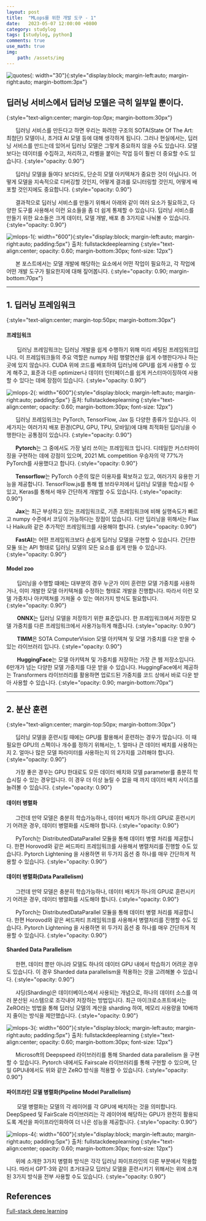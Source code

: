 ```yaml
---
layout: post
title:  "MLops를 위한 개발 도구 - 1"
date:   2023-05-07 12:00:00 +0800
category: studylog
tags: [studylog, python]
comments: true
use_math: true
img:
    path: /assets/img
---
```

![quotes](/assets/img/quotation_mark.jpeg){: width="30"}{:style="display:block; margin-left:auto; margin-right:auto; margin-bottom:3px"}
## 딥러닝 서비스에서 딥러닝 모델은 극히 일부일 뿐이다.
{:style="text-align:center; margin-top:0px; margin-bottom:30px"}

&nbsp;&nbsp;&nbsp;&nbsp;&nbsp;&nbsp;딥러닝 서비스를 만든다고 하면 우리는 화려한 구조의 SOTA(State Of The Art: 최첨단) 모델이나, 초거대 AI 모델 등에 대해 생각하게 됩니다. 그러나 현실에서는, 딥러닝 서비스를 만드는데 있어서 딥러닝 모델은 그렇게 중요하지 않을 수도 있습니다. 모델 보다는 데이터를 수집하고, 처리하고, 라벨을 붙이는 작업 등이 훨씬 더 중요할 수도 있습니다. 
{:style="opacity: 0.90"}

&nbsp;&nbsp;&nbsp;&nbsp;&nbsp;&nbsp;딥러닝 모델을 들여다 보더라도, 단순히 모델 아키텍쳐가 중요한 것이 아닙니다. 어떻게 모델을 지속적으로 디버깅할 것인지, 어떻게 결과를 모니터링할 것인지, 어떻게 배포할 것인지에도 중요합니다.
{:style="opacity: 0.90"}

&nbsp;&nbsp;&nbsp;&nbsp;&nbsp;&nbsp;결과적으로 딥러닝 서비스를 만들기 위해서 아래와 같이 여러 요소가 필요하고, 다양한 도구를 사용해서 이런 요소들을 좀 더 쉽게 통제할 수 있습니다. 딥러닝 서비스를 만들기 위한 요소들은 크게 데이터, 모델 개발, 배포 총 3가지로 나눠볼 수 있습니다. 
{:style="opacity: 0.90"}

![mlops-1](/assets/img/2023-05-07/mlops-1.png){: width="600"}{:style="display:block; margin-left:auto; margin-right:auto; padding:5px"} 
출처: fullstackdeeplearning
{:style="text-align:center; opacity: 0.60; margin-bottom:30px; font-size: 12px"}

&nbsp;&nbsp;&nbsp;&nbsp;&nbsp;&nbsp;본 포스트에서는 모델 개발에 해당하는 요소에서 어떤 작업이 필요하고, 각 작업에 어떤 개발 도구가 필요한지에 대해 짚어봅니다.
{:style="opacity: 0.90; margin-bottom:70px"}

---

## 1. 딥러닝 프레임워크
{:style="text-align:center; margin-top:50px; margin-bottom:30px"}

#### 프레임워크

&nbsp;&nbsp;&nbsp;&nbsp;&nbsp;&nbsp; 딥러닝 프레임워크는 딥러닝 개발을 쉽게 수행하기 위해 미리 세팅된 프레임워크입니다. 이 프레임워크들의 주요 역할은 numpy 처럼 행렬연산을 쉽게 수행한다거나 하는 곳에 있지 않습니다. CUDA 위에 코드를 배포하여 딥러닝에 GPU를 쉽게 사용할 수 있게 해주고, 표준과 다른 optimizer나 데이터 인터페이스를 쉽게 커스터마이징하여 사용할 수 있다는 데에 장점이 있습니다.
{:style="opacity: 0.90"}

![mlops-2](/assets/img/2023-05-07/mlops-2.png){: width="600"}{:style="display:block; margin-left:auto; margin-right:auto; padding:5px"} 
출처: fullstackdeeplearning
{:style="text-align:center; opacity: 0.60; margin-bottom:30px; font-size: 12px"}

&nbsp;&nbsp;&nbsp;&nbsp;&nbsp;&nbsp;딥러닝 프레임워크는 PyTorch, TensorFlow, Jax 등 다양한 종류가 있습니다. 이 세가지는 여러가지 배포 환경(CPU, GPU, TPU, 모바일)에 대해 최적화된 딥러닝을 수행한다는 공통점이 있습니다.
{:style="opacity: 0.90"}

&nbsp;&nbsp;&nbsp;&nbsp;&nbsp;&nbsp;**Pytorch**는 그 중에서도 가장 널리 쓰이는 프레임워크 입니다. 디테일한 커스터마이징을 구현하는 데에 강점이 있으며, 2021 ML competition 우승자의 약 77%가 PyTorch를 사용했다고 합니다.
{:style="opacity: 0.90"}

&nbsp;&nbsp;&nbsp;&nbsp;&nbsp;&nbsp;**Tensorflow**는 PyTorch 수준의 많은 이용자를 확보하고 있고, 여러가지 유용한 기능을 제공합니다. TensorFlow.js를 통해 웹 브라우저에서 딥러닝 모델을 학습시킬 수 있고, Keras를 통해서 매우 간단하게 개발할 수도 있습니다.
{:style="opacity: 0.90"}

&nbsp;&nbsp;&nbsp;&nbsp;&nbsp;&nbsp;**Jax**는 최근 부상하고 있는 프레임워크로, 기존 프레임워크에 비해 실행속도가 빠르고 numpy 수준에서 코딩이 가능하다는 장점이 있습니다. 다만 딥러닝을 위해서는 Flax나 Haiku와 같은 추가적인 프레임워크를 사용해야 합니다.
{:style="opacity: 0.90"}

&nbsp;&nbsp;&nbsp;&nbsp;&nbsp;&nbsp;**FastAI**는 어떤 프레임워크보다 손쉽게 딥러닝 모델을 구현할 수 있습니다. 간단한 모듈 또는 API 형태로 딥러닝 모델의 모든 요소를 쉽게 만들 수 있습니다.
{:style="opacity: 0.90"}

#### Model zoo

&nbsp;&nbsp;&nbsp;&nbsp;&nbsp;&nbsp; 딥러닝을 수행할 떄에는 대부분의 경우 누군가 이미 훈련한 모델 가중치를 사용하거나, 이미 개발한 모델 아키텍쳐를 수정하는 형태로 개발을 진행합니다. 따라서 이런 모델 가중치나 아키텍쳐를 가져올 수 있는 여러가지 방식도 필요합니다.
{:style="opacity: 0.90"}

&nbsp;&nbsp;&nbsp;&nbsp;&nbsp;&nbsp; **ONNX**는 딥러닝 모델을 저장하기 위한 표준입니다. 한 프레임워크에서 저장한 모델 가중치를 다른 프레임워크에서 사용가능하게 해줍니다. 
{:style="opacity: 0.90"}

&nbsp;&nbsp;&nbsp;&nbsp;&nbsp;&nbsp; **TIMM**은 SOTA ComputerVision 모델 아키텍쳐 및 모델 가중치를 다운 받을 수 있는 라이브러리 입니다.
{:style="opacity: 0.90"}

&nbsp;&nbsp;&nbsp;&nbsp;&nbsp;&nbsp; **HuggingFace**는 모델 아키텍쳐 및 가중치를 저장하는 가장 큰 웹 저장소입니다. 6만개가 넘는 다양한 모델 가중치를 다운 받을 수 있습니다. HuggingFace에서 제공하는 Transformers 라이브러리를 활용하면 업로드된 가중치를 코드 상에서 바로 다운 받아 사용할 수 있습니다.
{:style="opacity: 0.90; margin-bottom:70px"}

---


## 2. 분산 훈련
{:style="text-align:center; margin-top:50px; margin-bottom:30px"}

&nbsp;&nbsp;&nbsp;&nbsp;&nbsp;&nbsp;딥러닝 모델을 훈련시킬 때에는 GPU를 활용해서 훈련하는 경우가 많습니다. 이 때 필요한 GPU의 스펙이나 개수를 정하기 위해서는, 1. 얼마나 큰 데이터 배치를 사용하는지 2. 얼마나 많은 모델 파라미터를 사용하는지 의 2가지를 고려해야 합니다.
{:style="opacity: 0.90"}

&nbsp;&nbsp;&nbsp;&nbsp;&nbsp;&nbsp;가장 좋은 경우는 GPU 한대로도 모든 데이터 배치와 모델 parameter를 충분히 학습시킬 수 있는 경우입니다. 이 경우 더 이상 늘릴 수 없을 때 까지 데이터 배치 사이즈를 늘려볼 수 있습니다.
{:style="opacity: 0.90"}

#### 데이터 병렬화
&nbsp;&nbsp;&nbsp;&nbsp;&nbsp;&nbsp;그런데 만약 모델은 충분히 학습가능하나, 데이터 배치가 하나의 GPU로 훈련시키기 어려운 경우, 데이터 병렬화를 시도해야 합니다. 
{:style="opacity: 0.90"}

&nbsp;&nbsp;&nbsp;&nbsp;&nbsp;&nbsp;PyTorch는 DistributedDataParallel 모듈을 통해 데이터 병렬 처리를 제공합니다. 한편 Horovod와 같은 써드파티 프레임워크를 사용해서 병렬처리를 진행할 수도 있습니다. Pytorch Lightening 을 사용하면 위 두가지 옵션 중 하나를 매우 간단하게 적용할 수 있습니다.
{:style="opacity: 0.90"}

#### 데이터 병렬화(Data Parallelism)
&nbsp;&nbsp;&nbsp;&nbsp;&nbsp;&nbsp;그런데 만약 모델은 충분히 학습가능하나, 데이터 배치가 하나의 GPU로 훈련시키기 어려운 경우, 데이터 병렬화를 시도해야 합니다. 
{:style="opacity: 0.90"}

&nbsp;&nbsp;&nbsp;&nbsp;&nbsp;&nbsp;PyTorch는 DistributedDataParallel 모듈을 통해 데이터 병렬 처리를 제공합니다. 한편 Horovod와 같은 써드파티 프레임워크를 사용해서 병렬처리를 진행할 수도 있습니다. Pytorch Lightening 을 사용하면 위 두가지 옵션 중 하나를 매우 간단하게 적용할 수 있습니다.
{:style="opacity: 0.90"}

#### Sharded Data Parallelism
&nbsp;&nbsp;&nbsp;&nbsp;&nbsp;&nbsp;한편, 데이터 뿐만 아니라 모델도 하나의 데이터 GPU 내에서 학습하기 어려운 경우도 있습니다. 이 경우 Sharded data parallelism을 적용하는 것을 고려해볼 수 있습니다.
{:style="opacity: 0.90"}

&nbsp;&nbsp;&nbsp;&nbsp;&nbsp;&nbsp;샤딩(Sharding)은 데이터베이스에서 사용되는 개념으로, 하나의 데이터 소스를 여러 분산된 시스템으로 조각내어 저장하는 방법입니다. 최근 마이크로소프트에서는 ZeRO라는 방법을 통해 딥러닝 모델의 계산을 sharding 하여, 메모리 사용량을 10배까지 줄이는 방식을 제안했습니다. 
{:style="opacity: 0.90"}

![mlops-3](/assets/img/2023-05-07/mlops-3.png){: width="600"}{:style="display:block; margin-left:auto; margin-right:auto; padding:5px"} 
출처: fullstackdeeplearning
{:style="text-align:center; opacity: 0.60; margin-bottom:30px; font-size: 12px"}

&nbsp;&nbsp;&nbsp;&nbsp;&nbsp;&nbsp;Microsoft의 Deepspeed 라이브러리를 통해 Sharded data parallelism 을 구현할 수 있습니다. Pytorch 내에서도 Fairscale 라이브러리를 통해 구현할 수 있으며, 단일 GPU내에서도 위와 같은 ZeRO 방식을 적용할 수 있습니다.
{:style="opacity: 0.90"}

#### 파이프라인 모델 병렬화(Pipeline Model Parallelism)
&nbsp;&nbsp;&nbsp;&nbsp;&nbsp;&nbsp; 모델 병렬화는 모델의 각 레이어를 각 GPU에 배치하는 것을 의미합니다. DeepSpeed 및 FairScale 라이브러리는 각 레이어에 해당하는 GPU가 완전히 활용되도록 계산을 파이프라인화하여 더 나은 성능을 제공합니다.
{:style="opacity: 0.90"}

![mlops-4](/assets/img/2023-05-07/mlops-4.png){: width="600"}{:style="display:block; margin-left:auto; margin-right:auto; padding:5px"} 
출처: fullstackdeeplearning
{:style="text-align:center; opacity: 0.60; margin-bottom:30px; font-size: 12px"}

&nbsp;&nbsp;&nbsp;&nbsp;&nbsp;&nbsp;위에 소개한 3가지 병렬화 방식은 각각 딥러닝 파이프라인의 다른 부분에서 작용합니다. 따라서 GPT-3와 같이 초거대규모 딥러닝 모델을 훈련시키기 위해서는 위에 소개된 3가지 방식을 전부 사용할 수도 있습니다. 
{:style="opacity: 0.90"}

## References
[Full-stack deep learning](https://fullstackdeeplearning.com/course/2022/)
